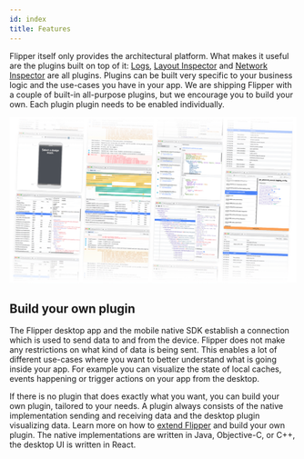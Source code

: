```yaml
---
id: index
title: Features
---
```


Flipper itself only provides the architectural platform. What makes it useful are the plugins built on top of it: [Logs](logs-plugin.md), [Layout Inspector](layout-plugin.md) and [Network Inspector](network-plugin.md) are all plugins. Plugins can be built very specific to your business logic and the use-cases you have in your app. We are shipping Flipper with a couple of built-in all-purpose plugins, but we encourage you to build your own. Each plugin plugin needs to be enabled individually.

![Layout plugin](/docs/assets/plugins.png)

## Build your own plugin

The Flipper desktop app and the mobile native SDK establish a connection which is used to send data to and from the device. Flipper does not make any restrictions on what kind of data is being sent. This enables a lot of different use-cases where you want to better understand what is going inside your app. For example you can visualize the state of local caches, events happening or trigger actions on your app from the desktop.

If there is no plugin that does exactly what you want, you can build your own plugin, tailored to your needs. A plugin always consists of the native implementation sending and receiving data and the desktop plugin visualizing data. Learn more on how to [extend Flipper](extending/index.md) and build your own plugin. The native implementations are written in Java, Objective-C, or C++, the desktop UI is written in React.
